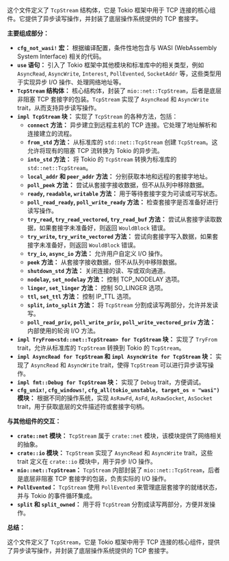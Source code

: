 这个文件定义了 `TcpStream` 结构体，它是 Tokio 框架中用于 TCP 连接的核心组件。它提供了异步读写操作，并封装了底层操作系统提供的 TCP 套接字。

**主要组成部分：**

*   **`cfg_not_wasi!` 宏：**  根据编译配置，条件性地包含与 WASI (WebAssembly System Interface) 相关的代码。
*   **`use` 语句：** 引入了 Tokio 框架中其他模块和标准库中的相关类型，例如 `AsyncRead`, `AsyncWrite`, `Interest`, `PollEvented`, `SocketAddr` 等，这些类型用于实现异步 I/O 操作、处理网络地址等。
*   **`TcpStream` 结构体：**  核心结构体，封装了 `mio::net::TcpStream`，后者是底层非阻塞 TCP 套接字的包装。`TcpStream` 实现了 `AsyncRead` 和 `AsyncWrite` trait，从而支持异步读写操作。
*   **`impl TcpStream` 块：**  实现了 `TcpStream` 的各种方法，包括：
    *   **`connect` 方法：**  异步建立到远程主机的 TCP 连接。它处理了地址解析和连接建立的流程。
    *   **`from_std` 方法：**  从标准库的 `std::net::TcpStream` 创建 `TcpStream`。这允许将现有的阻塞 TCP 流转换为 Tokio 的异步流。
    *   **`into_std` 方法：**  将 Tokio 的 `TcpStream` 转换为标准库的 `std::net::TcpStream`。
    *   **`local_addr` 和 `peer_addr` 方法：**  分别获取本地和远程的套接字地址。
    *   **`poll_peek` 方法：**  尝试从套接字接收数据，但不从队列中移除数据。
    *   **`ready`, `readable`, `writable` 方法：**  用于等待套接字变为可读或可写状态。
    *   **`poll_read_ready`, `poll_write_ready` 方法：**  检查套接字是否准备好进行读写操作。
    *   **`try_read`, `try_read_vectored`, `try_read_buf` 方法：**  尝试从套接字读取数据，如果套接字未准备好，则返回 `WouldBlock` 错误。
    *   **`try_write`, `try_write_vectored` 方法：**  尝试向套接字写入数据，如果套接字未准备好，则返回 `WouldBlock` 错误。
    *   **`try_io`, `async_io` 方法：**  允许用户自定义 I/O 操作。
    *   **`peek` 方法：**  从套接字接收数据，但不从队列中移除数据。
    *   **`shutdown_std` 方法：**  关闭连接的读、写或双向通道。
    *   **`nodelay`, `set_nodelay` 方法：**  控制 TCP_NODELAY 选项。
    *   **`linger`, `set_linger` 方法：**  控制 SO_LINGER 选项。
    *   **`ttl`, `set_ttl` 方法：**  控制 IP_TTL 选项。
    *   **`split`, `into_split` 方法：**  将 `TcpStream` 分割成读写两部分，允许并发读写。
    *   **`poll_read_priv`, `poll_write_priv`, `poll_write_vectored_priv` 方法：**  内部使用的轮询 I/O 方法。
*   **`impl TryFrom<std::net::TcpStream> for TcpStream` 块：**  实现了 `TryFrom` trait，允许从标准库的 `TcpStream` 转换到 Tokio 的 `TcpStream`。
*   **`impl AsyncRead for TcpStream` 和 `impl AsyncWrite for TcpStream` 块：**  实现了 `AsyncRead` 和 `AsyncWrite` trait，使得 `TcpStream` 可以进行异步读写操作。
*   **`impl fmt::Debug for TcpStream` 块：**  实现了 `Debug` trait，方便调试。
*   **`cfg_unix!`, `cfg_windows!`, `cfg_all(tokio_unstable, target_os = "wasi")` 模块：**  根据不同的操作系统，实现 `AsRawFd`, `AsFd`, `AsRawSocket`, `AsSocket` trait，用于获取底层的文件描述符或套接字句柄。

**与其他组件的交互：**

*   **`crate::net` 模块：**  `TcpStream` 属于 `crate::net` 模块，该模块提供了网络相关的抽象。
*   **`crate::io` 模块：**  `TcpStream` 实现了 `AsyncRead` 和 `AsyncWrite` trait，这些 trait 定义在 `crate::io` 模块中，用于异步 I/O 操作。
*   **`mio::net::TcpStream`：**  `TcpStream` 内部封装了 `mio::net::TcpStream`，后者是底层非阻塞 TCP 套接字的包装，负责实际的 I/O 操作。
*   **`PollEvented`：**  `TcpStream` 使用 `PollEvented` 来管理底层套接字的就绪状态，并与 Tokio 的事件循环集成。
*   **`split` 和 `split_owned`：**  用于将 `TcpStream` 分割成读写两部分，方便并发操作。

**总结：**

这个文件定义了 `TcpStream`，它是 Tokio 框架中用于 TCP 连接的核心组件，提供了异步读写操作，并封装了底层操作系统提供的 TCP 套接字。

